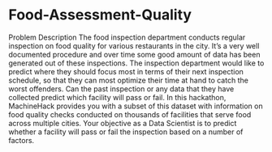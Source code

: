 # Food-Assessment-Quality
Problem Description The food inspection department conducts regular inspection on food quality for various restaurants in the city. It’s a very well documented procedure and over time some good amount of data has been generated out of these inspections.   The inspection department would like to predict where they should focus most in terms of their next inspection schedule, so that they can most optimize their time at hand to catch the worst offenders. Can the past inspection or any data that they have collected predict which facility will pass or fail.  In this hackathon, MachineHack provides you with a subset of this dataset with information on food quality checks conducted on thousands of facilities that serve food across multiple cities. Your objective as a Data Scientist is to predict whether a facility will pass or fail the inspection based on a number of factors.
